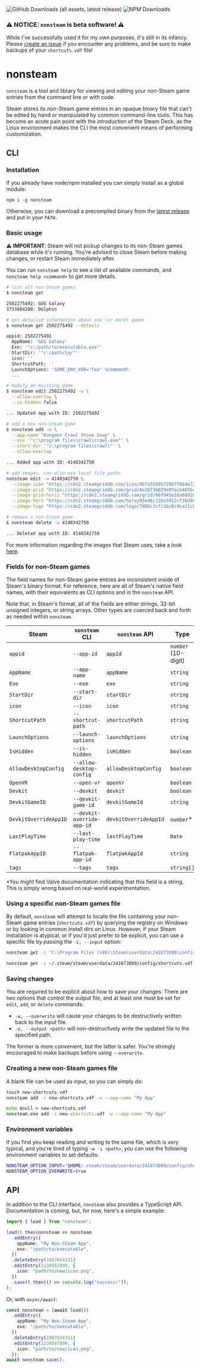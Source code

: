 ![GitHub Downloads (all assets, latest release)](https://img.shields.io/github/downloads/cameronhimself/nonsteam/latest/total)
![NPM Downloads](https://img.shields.io/npm/dw/nonsteam)

### ⚠️ NOTICE: `nonsteam` is beta software! ⚠️

While I've successfully used it for my own purposes, it's still in its infancy. Please [create an issue](https://github.com/cameronhimself/nonsteam/issues/new) if you encounter any problems, and be sure to make backups of your `shortcuts.vdf` file!

# nonsteam

`nonsteam` is a tool and library for viewing and editing your non-Steam game entries from the command line or with code.  
  
Steam stores its non-Steam game entries in an opaque binary file that can't be edited by hand or manipulated by common command-line tools. This has become an acute pain point with the introduction of the Steam Deck, as the Linux environment makes the CLI the most convenient means of performing customization.

## CLI

### Installation

If you already have node/npm installed you can simply install as a global module:

```
npm i -g nonsteam
```

Otherwise, you can download a precompiled binary from the [latest release](https://github.com/cameronhimself/nonsteam/releases/latest) and put in your `PATH`.

### Basic usage

⚠️ **IMPORTANT**: Steam will not pickup changes to its non-Steam games database while it's running. You're advised to close Steam before making changes, or restart Steam immediately after.

You can run `nonsteam help` to see a list of available commands, and `nonsteam help <command>` to get more details.

```sh
# list all non-Steam games
$ nonsteam get

2502275492: GOG Galaxy
3733884208: Dolphin

# get detailed information about one (or more) games
$ nonsteam get 2502275492 --details

appid: 2502275492
  AppName: 'GOG Galaxy'
  Exe: '"c:/path/to/executable.exe"'
  StartDir: '"c:/path/to/"'
  icon: ''
  ShortcutPath: ''
  LaunchOptions: 'SOME_ENV_VAR="foo" %command%'
  ...

# modify an existing game
$ nonsteam edit 2502275492 -w \
  --allow-overlay \
  --is-hidden false

... Updated app with ID: 2502275492

# add a new non-Steam game
$ nonsteam add -w \
  --app-name "Dungeon Crawl Stone Soup" \
  --exe '"c:\program files\crawl\crawl.exe"' \
  --start-dir '"c:\program files\crawl\"' \
  --allow-overlay

... Added app with ID: 4148342750

# add images. can also use local file paths
nonsteam edit -w 4148342750 \
  --image-icon "https://cdn2.steamgriddb.com/icon/4b7a55505729b7f664e7222960e9c2d5.ico" \
  --image-grid "https://cdn2.steamgriddb.com/grid/8e26736829e07acb465bc6eacbf2ed1f.png" \
  --image-grid-horiz "https://cdn2.steamgriddb.com/grid/66f041e16a60928b05a7e228a89c3799.png" \
  --image-hero "https://cdn2.steamgriddb.com/hero/03ed6c135c5912cf3bd6060f43ededf1.png" \
  --image-logo "https://cdn2.steamgriddb.com/logo/7d08c3cfc1bc6c0ca31c8fa6d89aa0f1.png"

# remove a non-Steam game
$ nonsteam delete -w 4148342750

... Deleted app with ID: 4148342750
```

For more information regarding the images that Steam uses, take a look [here](docs/images.md).

### Fields for non-Steam games

The field names for non-Steam game entries are inconsistent inside of Steam's binary format. For reference, here are all of Steam's native field names, with their equivalents as CLI options and in the `nonsteam` API.

Note that, in Steam's format, all of the fields are either strings, 32-bit unsigned integers, or string arrays. Other types are coerced back and forth as needed within `nonsteam`.

| Steam | `nonsteam` CLI | `nonsteam` API | Type |
| - | - | - | - |
| `appid` | `--app-id` | `appId` | `number` (10-digit) |
| `AppName` | `--app-name` | `appName` | `string` |
| `Exe` | `--exe` | `exe` | `string` |
| `StartDir` | `--start-dir` | `startDir` | `string` |
| `icon` | `--icon` | `icon` | `string` |
| `ShortcutPath` | `--shortcut-path` | `shortcutPath` | `string` |
| `LaunchOptions` | `--launch-options` | `launchOptions` | `string` |
| `IsHidden` | `--is-hidden` | `isHidden` | `boolean` |
| `AllowDesktopConfig` | `--allow-desktop-config` | `allowDesktopConfig` | `boolean` |
| `OpenVR` | `--open-vr` | `openVr` | `boolean` |
| `Devkit` | `--devkit` | `devkit` | `boolean` |
| `DevkitGameID` | `--devkit-game-id` | `devkitGameId` | `string` |
| `DevkitOverrideAppID` | `--devkit-override-app-id` | `devkitOverrideAppId` | `number`* |
| `LastPlayTime` | `--last-play-time` | `lastPlayTime` | `Date` |
| `FlatpakAppID` | `--flatpak-app-id` | `flatpakAppId` | `string` |
| `tags` | `--tags` | `tags` | `string[]` |

*You might find Valve documentation indicating that this field is a string. This is simply wrong based on real-world experimentation.

### Using a specific non-Steam games file

By default, `nonsteam` will attempt to locate the file containing your non-Steam game entries (`shortcuts.vdf`) by querying the registry on Windows or by looking in common install dirs on Linux. However, if your Steam installation is atypical, or if you'd just prefer to be explicit, you can use a specific file by passing the `-i, --input` option:

```cmd
nonsteam get -i "C:\Program Files (x86)\Steam\userdata\241873089\config\shortcuts.vdf" 4148342750
```

```sh
nonsteam get -i ~/.steam/steam/userdata/241873089/config/shortcuts.vdf 4148342750
```

### Saving changes

You are required to be explicit about how to save your changes. There are two options that control the output file, and at least one must be set for `edit`, `add`, or `delete` commands:

- `-w, --overwrite` will cause your changes to be destructively written back to the input file.
- `-o, --output <path>` will non-destructively write the updated file to the specified path.

The former is more convenient, but the latter is safer. You're strongly encouraged to make backups before using `--overwrite`.

### Creating a new non-Steam games file

A blank file can be used as input, so you can simply do:

```bash
touch new-shortcuts.vdf
nonsteam add -i new-shortcuts.vdf -w --app-name "My App"
```

```cmd
echo $null > new-shortcuts.vdf
nonsteam.exe add -i new-shortcuts.vdf -w --app-name "My App"
```

### Environment variables

If you find you keep reading and writing to the same file, which is very typical, and you're tired of typing `-w -i <path>`, you can use the following environment variables to set defaults:

```sh
NONSTEAM_OPTION_INPUT="$HOME/.steam/steam/userdata/241873089/config/shortcuts.vdf"
NONSTEAM_OPTION_OVERWRITE=true
```

## API

In addition to the CLI interface, `nonsteam` also provides a TypeScript API. Documentation is coming, but, for now, here's a simple example:

```typescript
import { load } from "nonsteam";

load().then(nonsteam => nonsteam
  .addEntry({
    appName: "My Non-Steam App",
    exe: "/path/to/executable",
  })
  .deleteEntry(1987654311)
  .editEntry(1234567890, {
    icon: "path/to/new/icon.png",
  })
  .save().then(() => console.log("success!"));
);
```

Or, with `async/await`:

```typescript
const nonsteam = (await load())
  .addEntry({
    appName: "My Non-Steam App",
    exe: "/path/to/executable",
  })
  .deleteEntry(1987654311)
  .editEntry(1234567890, {
    icon: "path/to/new/icon.png",
  });
await nonsteam.save();
```
